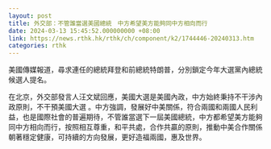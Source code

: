 ```yaml
---
layout: post
title: 外交部：不管誰當選美國總統　中方希望美方能夠同中方相向而行
date: 2024-03-13 15:45:52.000000000 +08:00
link: https://news.rthk.hk/rthk/ch/component/k2/1744446-20240313.htm
categories: rthk
---
```


美國傳媒報道，尋求連任的總統拜登和前總統特朗普，分別鎖定今年大選黨內總統候選人提名。

在北京，外交部發言人汪文斌回應，美國大選是美國內政，中方始終秉持不干涉內政原則，不干預美國大選 。中方強調，發展好中美關係，符合兩國和兩國人民利益，也是國際社會的普遍期待，不管誰當選下一屆美國總統，中方都希望美方能夠同中方相向而行，按照相互尊重，和平共處，合作共贏的原則，推動中美合作關係朝著穩定健康，可持續的方向發展，更好造福兩國，惠及世界。
